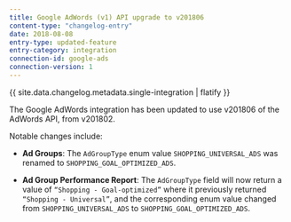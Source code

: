 ```yaml
---
title: Google AdWords (v1) API upgrade to v201806
content-type: "changelog-entry"
date: 2018-08-08
entry-type: updated-feature
entry-category: integration
connection-id: google-ads
connection-version: 1
---
```


{{ site.data.changelog.metadata.single-integration | flatify }}

The Google AdWords integration has been updated to use v201806 of the AdWords API, from v201802.

Notable changes include:

- **Ad Groups**: The `AdGroupType` enum value `SHOPPING_UNIVERSAL_ADS` was renamed to `SHOPPING_GOAL_OPTIMIZED_ADS`.

- **Ad Group Performance Report**: The `AdGroupType` field will now return a value of `“Shopping - Goal-optimized”` where it previously returned `“Shopping - Universal”`, and the corresponding enum value changed from `SHOPPING_UNIVERSAL_ADS` to `SHOPPING_GOAL_OPTIMIZED_ADS`.